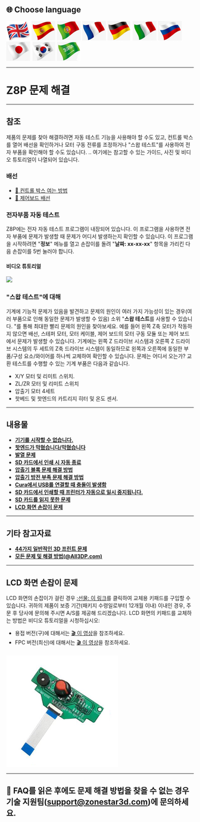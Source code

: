 ## <a id="choose-language">:globe_with_meridians: Choose language </a>
[![](./lanpic/EN.png)](https://github.com/ZONESTAR3D/Z8P/blob/main/Z8P_FAQ/readme.md)
[![](./lanpic/ES.png)](https://github.com/ZONESTAR3D/Z8P/blob/main/Z8P_FAQ/readme-es.md)
[![](./lanpic/PT.png)](https://github.com/ZONESTAR3D/Z8P/blob/main/Z8P_FAQ/readme-pt.md)
[![](./lanpic/FR.png)](https://github.com/ZONESTAR3D/Z8P/blob/main/Z8P_FAQ/readme-fr.md)
[![](./lanpic/DE.png)](https://github.com/ZONESTAR3D/Z8P/blob/main/Z8P_FAQ/readme-de.md)
[![](./lanpic/IT.png)](https://github.com/ZONESTAR3D/Z8P/blob/main/Z8P_FAQ/readme-it.md)
[![](./lanpic/RU.png)](https://github.com/ZONESTAR3D/Z8P/blob/main/Z8P_FAQ/readme-ru.md)
[![](./lanpic/JP.png)](https://github.com/ZONESTAR3D/Z8P/blob/main/Z8P_FAQ/readme-jp.md)
[![](./lanpic/KR.png)](https://github.com/ZONESTAR3D/Z8P/blob/main/Z8P_FAQ/readme-kr.md)
[![](./lanpic/SA.png)](https://github.com/ZONESTAR3D/Z8P/blob/main/Z8P_FAQ/readme-ar.md)

----
# Z8P 문제 해결

-----
## 참조
제품의 문제를 찾아 해결하려면 자동 테스트 기능을 사용해야 할 수도 있고, 컨트롤 박스를 열어 배선을 확인하거나 모터 구동 전류를 조정하거나 "스왑 테스트"를 사용하여 전자 부품을 확인해야 할 수도 있습니다. .. 여기에는 참고할 수 있는 가이드, 사진 및 비디오 튜토리얼이 나열되어 있습니다.
### 배선
- [:art: 컨트롤 박스 여는 방법](./pic/OpenControlBox.png)
- [:art: 제어보드 배선](./pic/Z8P_wiring.png)

### 전자부품 자동 테스트
Z8P에는 전자 자동 테스트 프로그램이 내장되어 있습니다. 이 프로그램을 사용하면 전자 부품에 문제가 발생할 때 문제가 어디서 발생하는지 확인할 수 있습니다. 이 프로그램을 시작하려면 "**정보**" 메뉴를 열고 손잡이를 돌려 "**날짜: xx-xx-xx**" 항목을 가리킨 다음 손잡이를 5번 눌러야 합니다.
#### 비디오 튜토리얼
[![](https://img.youtube.com/vi/iSsuy2ePWw8/0.jpg)](https://www.youtube.com/watch?v=iSsuy2ePWw8)

### "스왑 테스트"에 대해
기계에 기능적 문제가 있음을 발견하고 문제의 원인이 여러 가지 가능성이 있는 경우(여러 부품으로 인해 동일한 문제가 발생할 수 있음) 소위 "**스왑 테스트**를 사용할 수 있습니다. "를 통해 최대한 빨리 문제의 원인을 찾아보세요.
예를 들어 왼쪽 Z축 모터가 작동하지 않으면 배선, 스테퍼 모터, 모터 케이블, 제어 보드의 모터 구동 모듈 또는 제어 보드에서 문제가 발생할 수 있습니다. 기계에는 왼쪽 Z 드라이브 시스템과 오른쪽 Z 드라이브 시스템의 두 세트의 Z축 드라이브 시스템이 동일하므로 왼쪽과 오른쪽에 동일한 부품/구성 요소/와이어를 하나씩 교체하여 확인할 수 있습니다. 문제는 어디서 오는가?
교환 테스트를 수행할 수 있는 기계 부품은 다음과 같습니다.
- X/Y 모터 및 리미트 스위치.
- ZL/ZR 모터 및 리미트 스위치
- 압출기 모터 4세트
- 핫베드 및 핫엔드의 카트리지 히터 및 온도 센서.

-----
## 내용물
- **[기기를 시작할 수 없습니다.](./Issue_of_startup/readme.md)**
- **[핫엔드가 막혔습니다/막혔습니다](./Issue_mix_color_hotend_clogged/readme.md)**
- **[발열 문제](./Issue_heating/readme.md)**
- **[SD 카드에서 인쇄 시 자동 종료](./Issue_auto_shut_down/readme.md)**
- **[압출기 블록 문제 해결 방법](./Issue_extruder_blocked/readme.md)**
- **[압출기 방전 부족 문제 해결 방법](./Issue_of_Extruder_insufficient_discharge/readme.md)**
- **[Cura에서 USB를 연결할 때 충돌이 발생함](./issue_of_connect_USB_in_Cura/readme.md)**
- **[SD 카드에서 인쇄할 때 프린터가 자동으로 일시 중지됩니다.](./Issue_auto_pause/readme.md)**
- **[SD 카드를 읽지 못한 문제](./Issue_not_read_sdcard/readme.md)**
- **[LCD 화면 손잡이 문제](#dwinscreen)**

----
## 기타 참고자료
- **[44가지 일반적인 3D 프린트 문제](https://github.com/ZONESTAR3D/Document-and-User-Guide/tree/master/FAQ)**
- **[모든 문제 및 해결 방법(@All3DP.com)](https://all3dp.com/1/common-3d-printing-problems-troubleshooting-3d-printer-issues/)**

-----
## <a id="dwinscreen">LCD 화면 손잡이 문제</a>
LCD 화면의 손잡이가 걸린 경우 [:선물: 이 링크](https://www.aliexpress.com/item/3256805596235491.html)를 클릭하여 교체용 키패드를 구입할 수 있습니다. 귀하의 제품이 보증 기간(패키지 수령일로부터 12개월 이내) 이내인 경우, 주문 후 당사에 문의해 주시면 A/S를 제공해 드리겠습니다.
LCD 화면의 키패드를 교체하는 방법은 비디오 튜토리얼을 시청하십시오:
- 용접 버전(구)에 대해서는 [:clapper: 이 영상](https://youtu.be/Xwfczp3nLOY)을 참조하세요.
- FPC 버전(최신)에 대해서는 [:clapper: 이 영상](https://youtu.be/z9E6glRZRIQ)을 참조하세요.
####
![](./pic/keypad.jpg)

-----
## :email: FAQ를 읽은 후에도 문제 해결 방법을 찾을 수 없는 경우 기술 지원팀(support@zonestar3d.com)에 문의하세요.